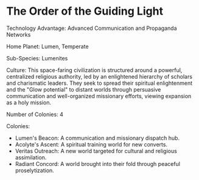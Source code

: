 # The Order of the Guiding Light
Technology Advantage: Advanced Communication and Propaganda Networks

Home Planet: Lumen, Temperate

Sub-Species: Lumenites

Culture: This space-faring civilization is structured around a powerful, centralized religious authority, led by an enlightened hierarchy of scholars and charismatic leaders. They seek to spread their spiritual enlightenment and the "Glow potential" to distant worlds through persuasive communication and well-organized missionary efforts, viewing expansion as a holy mission.

Number of Colonies: 4

Colonies:

- Lumen's Beacon: A communication and missionary dispatch hub.
- Acolyte's Ascent: A spiritual training world for new converts.
- Veritas Outreach: A new world targeted for cultural and religious assimilation.
- Radiant Concord: A world brought into their fold through peaceful proselytization.